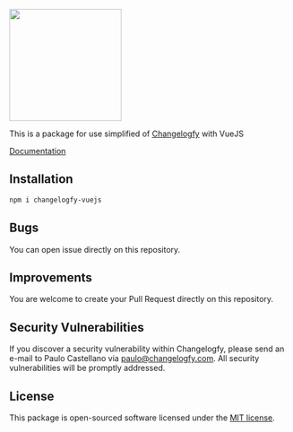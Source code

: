 <p align="left"><img src="https://changelogfy.com/images/brand/site/logo-header-color.png" width="200"></p>

This is a package for use simplified of [Changelogfy](https://changelogfy.com) with VueJS

[Documentation](https://help.changelogfy.com/en-us/article/how-use-changelogfy-with-vuejs-1xlfycp/)

## Installation

```sh
npm i changelogfy-vuejs
```

## Bugs

You can open issue directly on this repository.

## Improvements

You are welcome to create your Pull Request directly on this repository.

## Security Vulnerabilities

If you discover a security vulnerability within Changelogfy, please send an e-mail to Paulo Castellano via [paulo@changelogfy.com](mailto:paulo@changelogfy.com). All security vulnerabilities will be promptly addressed.

## License

This package is open-sourced software licensed under the [MIT license](https://opensource.org/licenses/MIT).
